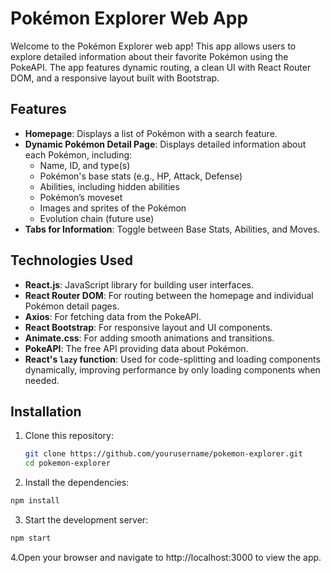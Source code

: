# Pokémon Explorer Web App

Welcome to the Pokémon Explorer web app! This app allows users to explore detailed information about their favorite Pokémon using the PokeAPI. The app features dynamic routing, a clean UI with React Router DOM, and a responsive layout built with Bootstrap.

## Features

- **Homepage**: Displays a list of Pokémon with a search feature.
- **Dynamic Pokémon Detail Page**: Displays detailed information about each Pokémon, including:
  - Name, ID, and type(s)
  - Pokémon's base stats (e.g., HP, Attack, Defense)
  - Abilities, including hidden abilities
  - Pokémon’s moveset
  - Images and sprites of the Pokémon
  - Evolution chain (future use)
- **Tabs for Information**: Toggle between Base Stats, Abilities, and Moves.

## Technologies Used

- **React.js**: JavaScript library for building user interfaces.
- **React Router DOM**: For routing between the homepage and individual Pokémon detail pages.
- **Axios**: For fetching data from the PokeAPI.
- **React Bootstrap**: For responsive layout and UI components.
- **Animate.css**: For adding smooth animations and transitions.
- **PokeAPI**: The free API providing data about Pokémon.
- **React's `lazy` function**: Used for code-splitting and loading components dynamically, improving performance by only loading components when needed.

## Installation

1. Clone this repository:
   ```bash
   git clone https://github.com/yourusername/pokemon-explorer.git
   cd pokemon-explorer

2. Install the dependencies:

```bash
npm install
```
3. Start the development server:
```bash
npm start
```
4.Open your browser and navigate to http://localhost:3000 to view the app.
